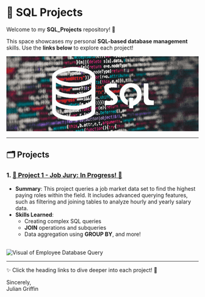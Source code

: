 # 💾 SQL Projects  

Welcome to my **SQL_Projects** repository! 🌟  

This space showcases my personal **SQL-based database management** skills. Use the **links below** to explore each project!  

<img src="./Media/SQL_Pic.png" alt="SQL Projects Banner" width="700"/>

---

## 🗂️ Projects  

### 1. [**💼 Project 1 - Job Jury: In Progress! 💼**](./Project%201%20-%20Job%20Jury/)
- **Summary**: This project queries a job market data set to find the highest paying roles within the field. It includes advanced querying features, such as filtering and joining tables to analyze hourly and yearly salary data.
- **Skills Learned**: 
  - Creating complex SQL queries
  - **JOIN** operations and subqueries
  - Data aggregation using **GROUP BY**, and more!  

<br>

<img src="./Media/ED1.gif" alt="Visual of Employee Database Query" width="75%" />

---

✨ Click the heading links to dive deeper into each project! 🚀  

Sincerely,  
Julian Griffin 
